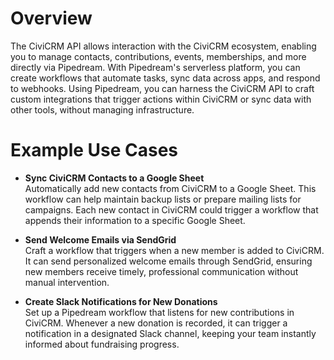 # Overview

The CiviCRM API allows interaction with the CiviCRM ecosystem, enabling you to manage contacts, contributions, events, memberships, and more directly via Pipedream. With Pipedream's serverless platform, you can create workflows that automate tasks, sync data across apps, and respond to webhooks. Using Pipedream, you can harness the CiviCRM API to craft custom integrations that trigger actions within CiviCRM or sync data with other tools, without managing infrastructure.

# Example Use Cases

- **Sync CiviCRM Contacts to a Google Sheet**  
  Automatically add new contacts from CiviCRM to a Google Sheet. This workflow can help maintain backup lists or prepare mailing lists for campaigns. Each new contact in CiviCRM could trigger a workflow that appends their information to a specific Google Sheet.

- **Send Welcome Emails via SendGrid**  
  Craft a workflow that triggers when a new member is added to CiviCRM. It can send personalized welcome emails through SendGrid, ensuring new members receive timely, professional communication without manual intervention.

- **Create Slack Notifications for New Donations**  
  Set up a Pipedream workflow that listens for new contributions in CiviCRM. Whenever a new donation is recorded, it can trigger a notification in a designated Slack channel, keeping your team instantly informed about fundraising progress.
